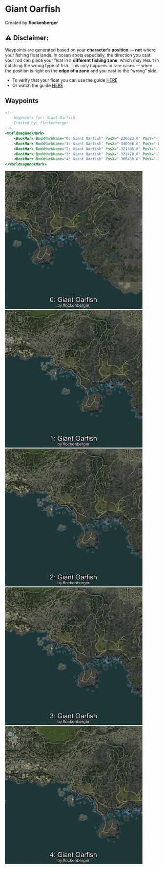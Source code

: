 # Giant Oarfish
Created by **flockenberger**

## ⚠️ Disclaimer:
Waypoints are generated based on your __**character’s position**__ — __not__ where your fishing float lands.
In ocean spots especially, the direction you cast your rod can place your float in a **different fishing zone**, which may result in catching the wrong type of fish.
This only happens in rare cases — when the position is right on the **edge of a zone** and you cast to the “wrong” side.

- To verify that your float you can use the guide [HERE](https://flockenberger.github.io/bdo-fish-position/)
- Or watch the guide [HERE](https://youtu.be/t-VXcRoNojk)

## Waypoints
```xml
<!--
    Waypoints for: Giant Oarfish
    Created by: flockenberger
-->
<WorldmapBookMark>
    <BookMark BookMarkName="0: Giant Oarfish" PosX="-220683.0" PosY="-7927.0" PosZ="-623989.0" />
    <BookMark BookMarkName="1: Giant Oarfish" PosX="-330056.0" PosY="-8263.0" PosZ="-603504.0" />
    <BookMark BookMarkName="2: Giant Oarfish" PosX="-321305.0" PosY="-7863.0" PosZ="-608786.0" />
    <BookMark BookMarkName="3: Giant Oarfish" PosX="-321478.0" PosY="-7863.0" PosZ="-608546.0" />
    <BookMark BookMarkName="4: Giant Oarfish" PosX="-368436.0" PosY="-7927.0" PosZ="-581433.0" />
</WorldmapBookMark>
```

<img src="./Giant Oarfish_0_Preview.webp" width="450"/> <img src="./Giant Oarfish_1_Preview.webp" width="450"/> <img src="./Giant Oarfish_2_Preview.webp" width="450"/> <img src="./Giant Oarfish_3_Preview.webp" width="450"/> <img src="./Giant Oarfish_4_Preview.webp" width="450"/> 